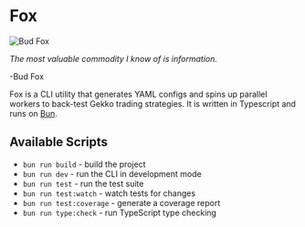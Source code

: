 # Fox

![Bud Fox](https://github.com/user-attachments/assets/bf70231b-81ad-4c0f-a272-51a63928c1c3)


_The most valuable commodity I know of is information._

-Bud Fox

Fox is a CLI utility that generates YAML configs and spins up parallel workers to back-test Gekko trading strategies. It is written in Typescript and runs on [Bun](https://bun.sh/).

## Available Scripts

- `bun run build` - build the project
- `bun run dev` - run the CLI in development mode
- `bun run test` - run the test suite
- `bun run test:watch` - watch tests for changes
- `bun run test:coverage` - generate a coverage report
- `bun run type:check` - run TypeScript type checking
